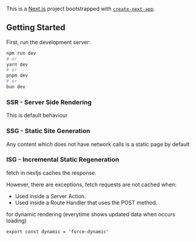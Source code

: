 This is a [Next.js](https://nextjs.org) project bootstrapped with [`create-next-app`](https://nextjs.org/docs/app/api-reference/cli/create-next-app).

## Getting Started

First, run the development server:

```bash
npm run dev
# or
yarn dev
# or
pnpm dev
# or
bun dev
```

### SSR - Server Side Rendering 
This is default behaviour

### SSG - Static Site Generation
Any content which does not have network calls is a static page by default

### ISG - Incremental Static Regeneration
fetch in nextjs caches the response.

However, there are exceptions, fetch requests are not cached when:

- Used inside a Server Action.
- Used inside a Route Handler that uses the POST method.

for dynamic rendering (everytime shows updated data when occurs loading)

```
export const dynamic = 'force-dynamic'
```

